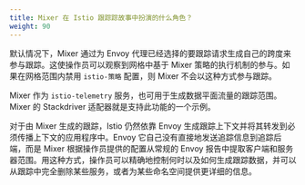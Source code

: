 ```yaml
---
title: Mixer 在 Istio 跟踪踪故事中扮演的什么角色？
weight: 90
---
```


默认情况下，Mixer 通过为 Envoy 代理已经选择的要跟踪请求生成自己的跨度来参与跟踪。这使操作员可以观察到网格中基于 Mixer 策略的执行机制的参与。如果在网格范围内禁用 `istio-策略` 配置，则 Mixer 不会以这种方式参与跟踪。

Mixer 作为 `istio-telemetry` 服务，也可用于生成数据平面流量的跟踪范围。Mixer 的 Stackdriver 适配器就是支持此功能的一个示例。

对于由 Mixer 生成的跟踪，Istio 仍然依靠 Envoy 生成跟踪上下文并将其转发到必须传播上下文的应用程序中。Envoy 它自己没有直接地发送追踪信息到追踪后端，而是 Mixer 根据操作员提供的配置从常规的 Envoy 报告中提取客户端和服务器范围。用这种方式，操作员可以精确地控制何时以及如何生成跟踪数据，并可以从跟踪中完全删除某些服务，或者为某些命名空间提供更详细的信息。
